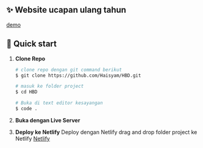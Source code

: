 ## ✨ Website ucapan ulang tahun

[demo](https://hbd-nadila.vercel.app/)

## 🚀 Quick start

1. **Clone Repo**

   ```bash
   # clone repo dengan git command berikut
   $ git clone https://github.com/Haisyam/HBD.git

   # masuk ke folder project
   $ cd HBD

   # Buka di text editor kesayangan
   $ code .
   ```

2. **Buka dengan Live Server**

3. **Deploy ke Netlify**
   Deploy dengan Netlify drag and drop folder project ke Netlify [Netlify](https://www.netlify.com/)
